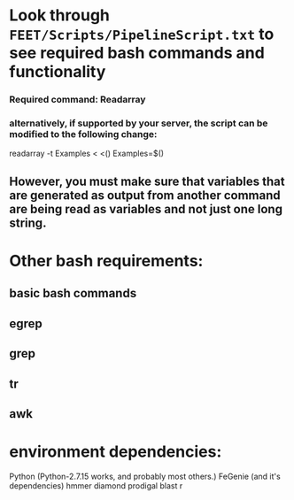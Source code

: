 # Look through `FEET/Scripts/PipelineScript.txt` to see required bash commands and functionality

### Required command: Readarray
### alternatively, if supported by your server, the script can be modified to the following change:
readarray -t Examples < <()
Examples=$()
## However, you must make sure that variables that are generated as output from another command are being read as variables and not just one long string.

# Other bash requirements:
## basic bash commands
## egrep
## grep
## tr
## awk

# environment dependencies:

Python (Python-2.7.15 works, and probably most others.)
FeGenie (and it's dependencies)
hmmer
diamond
prodigal
blast
r


